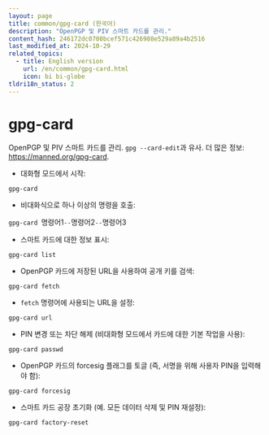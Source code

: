 ```yaml
---
layout: page
title: common/gpg-card (한국어)
description: "OpenPGP 및 PIV 스마트 카드를 관리."
content_hash: 246172dc0700bcef571c426988e529a89a4b2516
last_modified_at: 2024-10-29
related_topics:
  - title: English version
    url: /en/common/gpg-card.html
    icon: bi bi-globe
tldri18n_status: 2
---
```

# gpg-card

OpenPGP 및 PIV 스마트 카드를 관리.
`gpg --card-edit`과 유사.
더 많은 정보: <https://manned.org/gpg-card>.

- 대화형 모드에서 시작:

`gpg-card`

- 비대화식으로 하나 이상의 명령을 호출:

`gpg-card `<span class="tldr-var badge badge-pill bg-dark-lm bg-white-dm text-white-lm text-dark-dm font-weight-bold">명령어1</span>` -- `<span class="tldr-var badge badge-pill bg-dark-lm bg-white-dm text-white-lm text-dark-dm font-weight-bold">명령어2</span>` -- `<span class="tldr-var badge badge-pill bg-dark-lm bg-white-dm text-white-lm text-dark-dm font-weight-bold">명령어3</span>

- 스마트 카드에 대한 정보 표시:

`gpg-card list`

- OpenPGP 카드에 저장된 URL을 사용하여 공개 키를 검색:

`gpg-card fetch`

- `fetch` 명령어에 사용되는 URL을 설정:

`gpg-card url`

- PIN 변경 또는 차단 해제 (비대화형 모드에서 카드에 대한 기본 작업을 사용):

`gpg-card passwd`

- OpenPGP 카드의 forcesig 플래그를 토글 (즉, 서명을 위해 사용자 PIN을 입력해야 함):

`gpg-card forcesig`

- 스마트 카드 공장 초기화 (예. 모든 데이터 삭제 및 PIN 재설정):

`gpg-card factory-reset`
